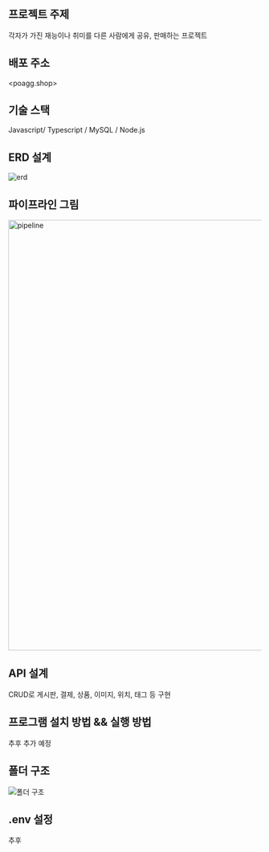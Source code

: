 ## 프로젝트 주제

각자가 가진 재능이나 취미를 다른 사람에게 공유, 판매하는 프로젝트

## 배포 주소

<poagg.shop>

## 기술 스택

Javascript/ Typescript / MySQL / Node.js

## ERD 설계

![erd](https://user-images.githubusercontent.com/107927849/187019787-0ea20868-e0e1-4979-9f57-691e40427d0e.png)

## 파이프라인 그림

<img width="857" alt="pipeline" src="https://user-images.githubusercontent.com/107927849/187020389-f50dbe31-015c-43f5-9037-543bb3e3da11.png">

## API 설계

CRUD로 게시판, 결제, 상품, 이미지, 위치, 태그 등 구현

## 프로그램 설치 방법 && 실행 방법

추후 추가 예정

## 폴더 구조

![폴더 구조](https://user-images.githubusercontent.com/107927849/187020827-640abb55-7083-4586-8365-a1bbcead67c1.png)


## .env 설정

추후 
